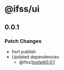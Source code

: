 # @ifss/ui

## 0.0.1

### Patch Changes

- fisrt publish
- Updated dependencies
  - @ifss/tools@0.0.1
